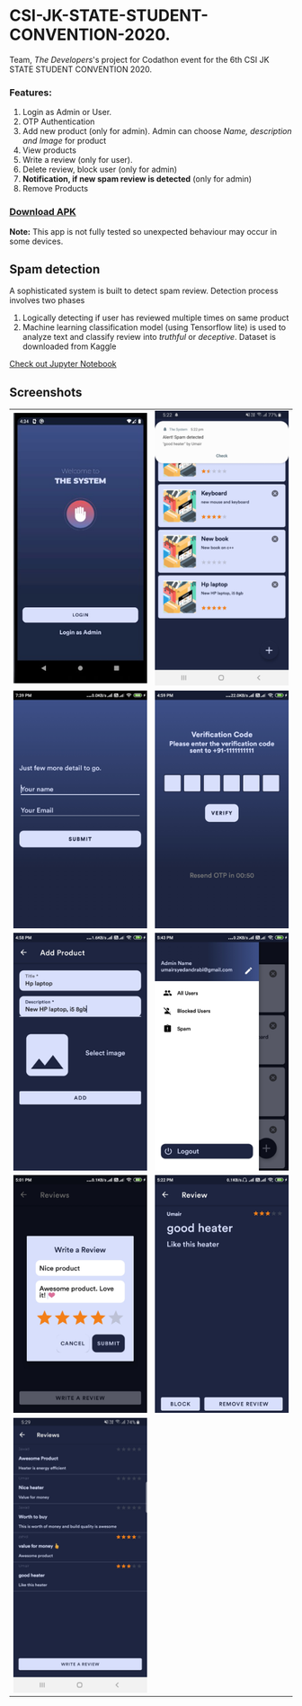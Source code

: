 # CSI-JK-STATE-STUDENT-CONVENTION-2020.
Team, <i>The Developers</i>'s project for Codathon event for the 6th CSI JK STATE STUDENT CONVENTION 2020.

<h3>Features:</h3>
<ol>
  <li>Login as Admin or User.</li>
  <li>OTP Authentication</li>
  <li>Add new product (only for admin). Admin can choose <i>Name, description and Image</i> for product</li>
  <li>View products</li>
  <li>Write a review (only for user).</li>
  <li>Delete review, block user (only for admin)</li>
  <li><b>Notification, if new spam review is detected</b> (only for admin)</li>
  <li>Remove Products</li>
</ol>

[<h3>Download APK</h3>](https://drive.google.com/file/d/1_ksjtQ8FPESf8OaGIM7EoAdhgnThvXyp/view)
<b>Note:</b> This app is not fully tested so unexpected behaviour may occur in some devices.

<h2>Spam detection</h2>
A sophisticated system is built to detect spam review. Detection process involves two phases
<ol>
  <li>Logically detecting if user has reviewed multiple times on same product</li>
  <li>Machine learning classification model (using Tensorflow lite) is used to analyze text and classify review into <i>truthful</i> or <i>deceptive</i>.
      Dataset is downloaded from Kaggle</li>
</ol>

[Check out Jupyter Notebook](classification.ipynb)

<h2>Screenshots</h2>

<table >
  <tr>
    <td><img src="/screenshots/sc1.jpg" height="150%"></td>
    <td><img src="/screenshots/sc9.jpg" height="40%" ></td>
  </tr>
  
  <tr>
    <td><img src="/screenshots/sc2.jpg" height="40%" ></td>
    <td><img src="/screenshots/sc3.jpg" height="40%" ></td>
  </tr>
   <tr>
    <td><img src="/screenshots/sc4.jpg" height="40%" ></td>
    <td><img src="/screenshots/sc5.jpg" height="40%" ></td>
  </tr>
   <tr>
    <td><img src="/screenshots/sc6.jpg" height="40%" ></td>
    <td><img src="/screenshots/sc7.jpg" height="40%" ></td>
  </tr>
   <tr>
    <td><img src="/screenshots/sc8.jpg" height="40%" ></td>   
  </tr>
</table>






   
